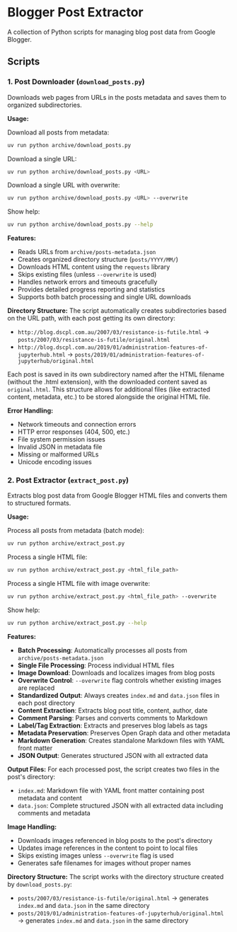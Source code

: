 # Blogger Post Extractor

A collection of Python scripts for managing blog post data from Google Blogger.

## Scripts

### 1. Post Downloader (`download_posts.py`)

Downloads web pages from URLs in the posts metadata and saves them to organized subdirectories.

**Usage:**

Download all posts from metadata:
```bash
uv run python archive/download_posts.py
```

Download a single URL:
```bash
uv run python archive/download_posts.py <URL>
```

Download a single URL with overwrite:
```bash
uv run python archive/download_posts.py <URL> --overwrite
```

Show help:
```bash
uv run python archive/download_posts.py --help
```

**Features:**
- Reads URLs from `archive/posts-metadata.json`
- Creates organized directory structure (`posts/YYYY/MM/`)
- Downloads HTML content using the `requests` library
- Skips existing files (unless `--overwrite` is used)
- Handles network errors and timeouts gracefully
- Provides detailed progress reporting and statistics
- Supports both batch processing and single URL downloads

**Directory Structure:**
The script automatically creates subdirectories based on the URL path, with each post getting its own directory:
- `http://blog.dscpl.com.au/2007/03/resistance-is-futile.html` → `posts/2007/03/resistance-is-futile/original.html`
- `http://blog.dscpl.com.au/2019/01/administration-features-of-jupyterhub.html` → `posts/2019/01/administration-features-of-jupyterhub/original.html`

Each post is saved in its own subdirectory named after the HTML filename (without the .html extension), with the downloaded content saved as `original.html`. This structure allows for additional files (like extracted content, metadata, etc.) to be stored alongside the original HTML file.

**Error Handling:**
- Network timeouts and connection errors
- HTTP error responses (404, 500, etc.)
- File system permission issues
- Invalid JSON in metadata file
- Missing or malformed URLs
- Unicode encoding issues

### 2. Post Extractor (`extract_post.py`)

Extracts blog post data from Google Blogger HTML files and converts them to structured formats.

**Usage:**

Process all posts from metadata (batch mode):
```bash
uv run python archive/extract_post.py
```

Process a single HTML file:
```bash
uv run python archive/extract_post.py <html_file_path>
```

Process a single HTML file with image overwrite:
```bash
uv run python archive/extract_post.py <html_file_path> --overwrite
```

Show help:
```bash
uv run python archive/extract_post.py --help
```

**Features:**
- **Batch Processing**: Automatically processes all posts from `archive/posts-metadata.json`
- **Single File Processing**: Process individual HTML files
- **Image Download**: Downloads and localizes images from blog posts
- **Overwrite Control**: `--overwrite` flag controls whether existing images are replaced
- **Standardized Output**: Always creates `index.md` and `data.json` files in each post directory
- **Content Extraction**: Extracts blog post title, content, author, date
- **Comment Parsing**: Parses and converts comments to Markdown
- **Label/Tag Extraction**: Extracts and preserves blog labels as tags
- **Metadata Preservation**: Preserves Open Graph data and other metadata
- **Markdown Generation**: Creates standalone Markdown files with YAML front matter
- **JSON Output**: Generates structured JSON with all extracted data

**Output Files:**
For each processed post, the script creates two files in the post's directory:
- `index.md`: Markdown file with YAML front matter containing post metadata and content
- `data.json`: Complete structured JSON with all extracted data including comments and metadata

**Image Handling:**
- Downloads images referenced in blog posts to the post's directory
- Updates image references in the content to point to local files
- Skips existing images unless `--overwrite` flag is used
- Generates safe filenames for images without proper names

**Directory Structure:**
The script works with the directory structure created by `download_posts.py`:
- `posts/2007/03/resistance-is-futile/original.html` → generates `index.md` and `data.json` in the same directory
- `posts/2019/01/administration-features-of-jupyterhub/original.html` → generates `index.md` and `data.json` in the same directory
